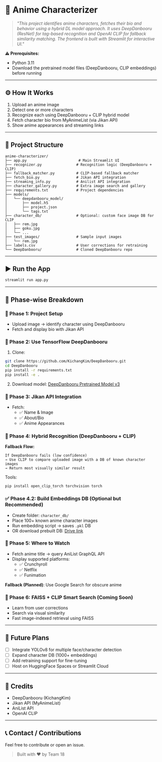 # 🎎 Anime Characterizer

> *"This project identifies anime characters, fetches their bio and behavior using a hybrid DL model approach. It uses DeepDanbooru (ResNet) for tag-based recognition and OpenAI CLIP for fallback similarity matching. The frontend is built with Streamlit for interactive UI."*

**⚠️ Prerequisites:**
- Python 3.11
- Download the pretrained model files (DeepDanbooru, CLIP embeddings) before running

---

## ⚙️ How It Works
1. Upload an anime image
2. Detect one or more characters
3. Recognize each using DeepDanbooru + CLIP hybrid model
4. Fetch character bio from MyAnimeList (via Jikan API)
5. Show anime appearances and streaming links

---

## 📁 Project Structure
```
anime-characterizer/
├── app.py                        # Main Streamlit UI
├── recognizer.py                # Recognition logic (DeepDanbooru + CLIP)
├── fallback_matcher.py          # CLIP-based fallback matcher
├── fetch_bio.py                 # Jikan API integration
├── streaming_info.py            # Anilist API integration
├── character_gallery.py         # Extra image search and gallery
├── requirements.txt             # Project dependencies
├── models/
│   └── deepdanbooru_model/
│       ├── model.h5
│       ├── project.json
│       └── tags.txt
├── character_db/                # Optional: custom face image DB for CLIP
│   ├── rem.jpg
│   ├── goku.jpg
│   └── ...
├── test_images/                 # Sample input images
│   └── rem.jpg
├── labels.csv                   # User corrections for retraining
└── DeepDanbooru/                # Cloned DeepDanbooru repo
```

---

## ▶️ Run the App
```bash
streamlit run app.py
```

---

## 🔧 Phase-wise Breakdown

### 🔧 Phase 1: Project Setup
- Upload image → identify character using DeepDanbooru
- Fetch and display bio with Jikan API

### 🔧 Phase 2: Use TensorFlow DeepDanbooru
1. Clone:  
```bash
git clone https://github.com/KichangKim/DeepDanbooru.git
cd DeepDanbooru
pip install -r requirements.txt
pip install -e .
```
2. Download model:
[DeepDanbooru Pretrained Model v3](https://github.com/KichangKim/DeepDanbooru/releases/)

### 🔧 Phase 3: Jikan API Integration
- Fetch:
  - ✅ Name & Image
  - ✅ About/Bio
  - ✅ Anime Appearances

### 🔧 Phase 4: Hybrid Recognition (DeepDanbooru + CLIP)
**Fallback Flow:**
```
If DeepDanbooru fails (low confidence)
→ Use CLIP to compare uploaded image with a DB of known character images
→ Return most visually similar result
```

Tools:
```bash
pip install open_clip_torch torchvision torch
```

### ✅ Phase 4.2: Build Embeddings DB (Optional but Recommended)
- Create folder: `character_db/`
- Place 100+ known anime character images
- Run embedding script → saves `.pkl` DB
- OR download prebuilt DB: [Drive link](https://drive.google.com/file/d/1YU-fPbqCfDID1uzOmXEAeSuhRkdyKld3/view)

### 🔧 Phase 5: Where to Watch
- Fetch anime title → query AniList GraphQL API
- Display supported platforms:
  - ✅ Crunchyroll
  - ✅ Netflix
  - ✅ Funimation

**Fallback (Planned)**: Use Google Search for obscure anime

### 🔧 Phase 6: FAISS + CLIP Smart Search (Coming Soon)
- Learn from user corrections
- Search via visual similarity
- Fast image-indexed retrieval using FAISS

---

## 🧠 Future Plans
- [ ] Integrate YOLOv8 for multiple face/character detection
- [ ] Expand character DB (1000+ embeddings)
- [ ] Add retraining support for fine-tuning
- [ ] Host on HuggingFace Spaces or Streamlit Cloud

---

## 🤝 Credits
- DeepDanbooru (KichangKim)
- Jikan API (MyAnimeList)
- AniList API
- OpenAI CLIP

---

## 📞 Contact / Contributions
Feel free to contribute or open an issue.
> Built with ❤️ by Team 18
